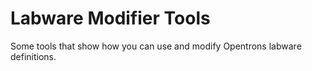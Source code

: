 # Labware Modifier Tools

Some tools that show how you can use and modify Opentrons labware definitions.
